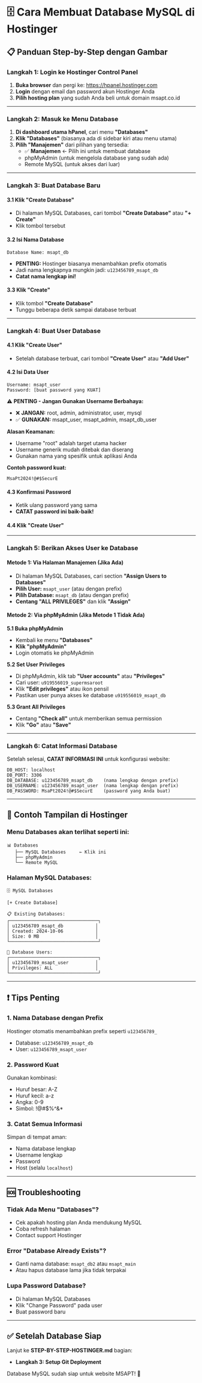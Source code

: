 # 🗄️ Cara Membuat Database MySQL di Hostinger

## 📋 Panduan Step-by-Step dengan Gambar

### **Langkah 1: Login ke Hostinger Control Panel**

1. **Buka browser** dan pergi ke: https://hpanel.hostinger.com
2. **Login** dengan email dan password akun Hostinger Anda
3. **Pilih hosting plan** yang sudah Anda beli untuk domain msapt.co.id

---

### **Langkah 2: Masuk ke Menu Database**

1. **Di dashboard utama hPanel**, cari menu **"Databases"**
2. **Klik "Databases"** (biasanya ada di sidebar kiri atau menu utama)
3. **Pilih "Manajemen"** dari pilihan yang tersedia:
   - ✅ **Manajemen** ← Pilih ini untuk membuat database
   - phpMyAdmin (untuk mengelola database yang sudah ada)
   - Remote MySQL (untuk akses dari luar)

---

### **Langkah 3: Buat Database Baru**

#### **3.1 Klik "Create Database"**
- Di halaman MySQL Databases, cari tombol **"Create Database"** atau **"+ Create"**
- Klik tombol tersebut

#### **3.2 Isi Nama Database**
```
Database Name: msapt_db
```
- **PENTING:** Hostinger biasanya menambahkan prefix otomatis
- Jadi nama lengkapnya mungkin jadi: `u123456789_msapt_db`
- **Catat nama lengkap ini!**

#### **3.3 Klik "Create"**
- Klik tombol **"Create Database"**
- Tunggu beberapa detik sampai database terbuat

---

### **Langkah 4: Buat User Database**

#### **4.1 Klik "Create User"**
- Setelah database terbuat, cari tombol **"Create User"** atau **"Add User"**

#### **4.2 Isi Data User**
```
Username: msapt_user
Password: [buat password yang KUAT]
```

⚠️ **PENTING - Jangan Gunakan Username Berbahaya:**
- ❌ **JANGAN:** root, admin, administrator, user, mysql
- ✅ **GUNAKAN:** msapt_user, msapt_admin, msapt_db_user

**Alasan Keamanan:**
- Username "root" adalah target utama hacker
- Username generik mudah ditebak dan diserang
- Gunakan nama yang spesifik untuk aplikasi Anda

**Contoh password kuat:**
```
MsaPt2024!@#$SecurE
```

#### **4.3 Konfirmasi Password**
- Ketik ulang password yang sama
- **CATAT password ini baik-baik!**

#### **4.4 Klik "Create User"**

---

### **Langkah 5: Berikan Akses User ke Database**

#### **Metode 1: Via Halaman Manajemen (Jika Ada)**
- Di halaman MySQL Databases, cari section **"Assign Users to Databases"**
- **Pilih User:** `msapt_user` (atau dengan prefix)
- **Pilih Database:** `msapt_db` (atau dengan prefix)
- **Centang "ALL PRIVILEGES"** dan klik **"Assign"**

#### **Metode 2: Via phpMyAdmin (Jika Metode 1 Tidak Ada)**

**5.1 Buka phpMyAdmin**
- Kembali ke menu **"Databases"**
- **Klik "phpMyAdmin"**
- Login otomatis ke phpMyAdmin

**5.2 Set User Privileges**
- Di phpMyAdmin, klik tab **"User accounts"** atau **"Privileges"**
- Cari user: `u919556019_supermsaroot`
- Klik **"Edit privileges"** atau ikon pensil
- Pastikan user punya akses ke database `u919556019_msapt_db`

**5.3 Grant All Privileges**
- Centang **"Check all"** untuk memberikan semua permission
- Klik **"Go"** atau **"Save"**

---

### **Langkah 6: Catat Informasi Database**

Setelah selesai, **CATAT INFORMASI INI** untuk konfigurasi website:

```
DB_HOST: localhost
DB_PORT: 3306
DB_DATABASE: u123456789_msapt_db    (nama lengkap dengan prefix)
DB_USERNAME: u123456789_msapt_user  (nama lengkap dengan prefix)
DB_PASSWORD: MsaPt2024!@#$SecurE    (password yang Anda buat)
```

---

## 🎯 **Contoh Tampilan di Hostinger**

### **Menu Databases akan terlihat seperti ini:**
```
📊 Databases
   ├── MySQL Databases     ← Klik ini
   ├── phpMyAdmin
   └── Remote MySQL
```

### **Halaman MySQL Databases:**
```
🗄️ MySQL Databases

[+ Create Database]

📋 Existing Databases:
┌─────────────────────────────────┐
│ u123456789_msapt_db            │
│ Created: 2024-10-06            │
│ Size: 0 MB                     │
└─────────────────────────────────┘

👤 Database Users:
┌─────────────────────────────────┐
│ u123456789_msapt_user          │
│ Privileges: ALL                │
└─────────────────────────────────┘
```

---

## ❗ **Tips Penting**

### **1. Nama Database dengan Prefix**
Hostinger otomatis menambahkan prefix seperti `u123456789_`
- Database: `u123456789_msapt_db`
- User: `u123456789_msapt_user`

### **2. Password Kuat**
Gunakan kombinasi:
- Huruf besar: A-Z
- Huruf kecil: a-z  
- Angka: 0-9
- Simbol: !@#$%^&*

### **3. Catat Semua Informasi**
Simpan di tempat aman:
- Nama database lengkap
- Username lengkap
- Password
- Host (selalu `localhost`)

---

## 🆘 **Troubleshooting**

### **Tidak Ada Menu "Databases"?**
- Cek apakah hosting plan Anda mendukung MySQL
- Coba refresh halaman
- Contact support Hostinger

### **Error "Database Already Exists"?**
- Ganti nama database: `msapt_db2` atau `msapt_main`
- Atau hapus database lama jika tidak terpakai

### **Lupa Password Database?**
- Di halaman MySQL Databases
- Klik "Change Password" pada user
- Buat password baru

---

## ✅ **Setelah Database Siap**

Lanjut ke **STEP-BY-STEP-HOSTINGER.md** bagian:
- **Langkah 3: Setup Git Deployment**

Database MySQL sudah siap untuk website MSAPT! 🎉
